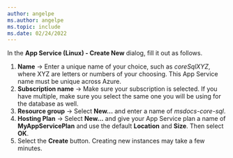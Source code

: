 ```yaml
---
author: angelpe
ms.author: angelpe
ms.topic: include
ms.date: 02/24/2022
---
```


In the **App Service (Linux) - Create New** dialog, fill it out as follows.

1. **Name** &rarr; Enter a unique name of your choice, such as *coreSqlXYZ*, where XYZ are letters or numbers of your choosing. This App Service name must be unique across Azure.
1. **Subscription name** &rarr; Make sure your subscription is selected. If you have multiple, make sure you select the same one you will be using for the database as well.
1. **Resource group** &rarr; Select **New...** and enter a name of *msdocs-core-sql*.
1. **Hosting Plan** &rarr; Select **New...** and give your App Service plan a name of **MyAppServicePlan** and use the default **Location** and **Size**. Then select **OK**.
1. Select the **Create** button. Creating new instances may take a few minutes.
